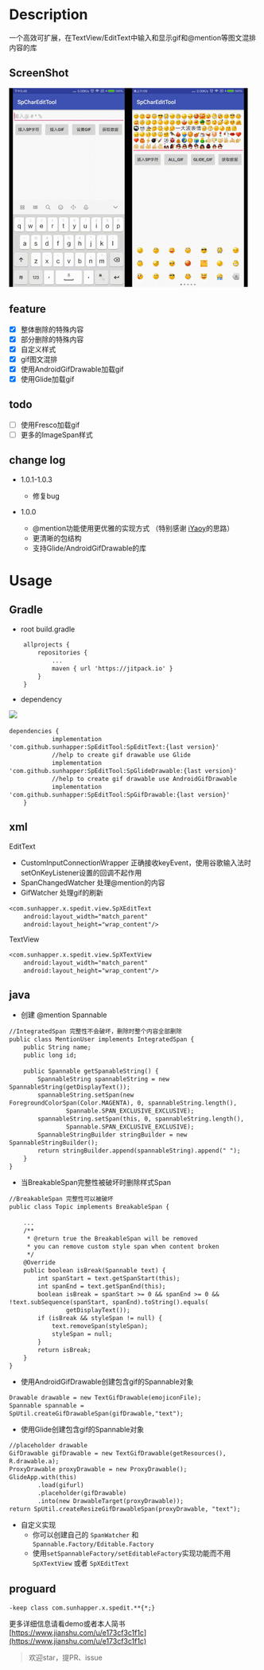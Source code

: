 # Description

一个高效可扩展，在TextView/EditText中输入和显示gif和@mention等图文混排内容的库


## ScreenShot

<img src="artworks/fullSp.gif" width = "240" height = "400" alt="ScreenShot"  /><img src="artworks/emojiSp.gif" width = "240" height = "400" alt="ScreenShot"  />

## feature

- [x] 整体删除的特殊内容
- [x] 部分删除的特殊内容
- [x] 自定义样式 
- [x] gif图文混排
- [x] 使用AndroidGifDrawable加载gif
- [x] 使用Glide加载gif

## todo 

- [ ] 使用Fresco加载gif
- [ ] 更多的ImageSpan样式

## change log  

* 1.0.1-1.0.3
    * 修复bug 

* 1.0.0 
    * @mention功能使用更优雅的实现方式 （特别感谢 [iYaoy](https://github.com/iYaoy/easy_at)的思路）
    * 更清晰的包结构
    * 支持Glide/AndroidGifDrawable的库

# Usage

## Gradle  

* root build.gradle

```
	allprojects {
		repositories {
			...
			maven { url 'https://jitpack.io' }
		}
	}
```
* dependency

[![](https://jitpack.io/v/sunhapper/SpEditTool.svg)](https://jitpack.io/#sunhapper/SpEditTool)
```
dependencies {
	        implementation 'com.github.sunhapper:SpEditTool:SpEditText:{last version}'
	        //help to create gif drawable use Glide
	        implementation 'com.github.sunhapper:SpEditTool:SpGlideDrawable:{last version}'
	        //help to create gif drawable use AndroidGifDrawable
	        implementation 'com.github.sunhapper:SpEditTool:SpGifDrawable:{last version}'
	}
```

## xml

EditText
* CustomInputConnectionWrapper 正确接收keyEvent，使用谷歌输入法时setOnKeyListener设置的回调不起作用
* SpanChangedWatcher 处理@mention的内容
* GifWatcher 处理gif的刷新
```
<com.sunhapper.x.spedit.view.SpXEditText
    android:layout_width="match_parent"
    android:layout_height="wrap_content"/>
```
TextView
```
<com.sunhapper.x.spedit.view.SpXTextView
    android:layout_width="match_parent"
    android:layout_height="wrap_content"/>
```

## java

* 创建 @mention Spannable
```
//IntegratedSpan 完整性不会破坏，删除时整个内容全部删除
public class MentionUser implements IntegratedSpan {
    public String name;
    public long id;

    public Spannable getSpanableString() {
        SpannableString spannableString = new SpannableString(getDisplayText());
        spannableString.setSpan(new ForegroundColorSpan(Color.MAGENTA), 0, spannableString.length(),
                Spannable.SPAN_EXCLUSIVE_EXCLUSIVE);
        spannableString.setSpan(this, 0, spannableString.length(),
                Spannable.SPAN_EXCLUSIVE_EXCLUSIVE);
        SpannableStringBuilder stringBuilder = new SpannableStringBuilder();
        return stringBuilder.append(spannableString).append(" ");
    }
}
```


* 当BreakableSpan完整性被破坏时删除样式Span
```
//BreakableSpan 完整性可以被破坏
public class Topic implements BreakableSpan {

    ...
    /**
     * @return true the BreakableSpan will be removed
     * you can remove custom style span when content broken
     */
    @Override
    public boolean isBreak(Spannable text) {
        int spanStart = text.getSpanStart(this);
        int spanEnd = text.getSpanEnd(this);
        boolean isBreak = spanStart >= 0 && spanEnd >= 0 && !text.subSequence(spanStart, spanEnd).toString().equals(
                getDisplayText());
        if (isBreak && styleSpan != null) {
            text.removeSpan(styleSpan);
            styleSpan = null;
        }
        return isBreak;
    }
}
```

* 使用AndroidGifDrawable创建包含gif的Spannable对象
```
Drawable drawable = new TextGifDrawable(emojiconFile);
Spannable spannable = SpUtil.createGifDrawableSpan(gifDrawable,"text");
```

* 使用Glide创建包含gif的Spannable对象
```
//placeholder drawable
GifDrawable gifDrawable = new TextGifDrawable(getResources(), R.drawable.a);
ProxyDrawable proxyDrawable = new ProxyDrawable();
GlideApp.with(this)
        .load(gifurl)
        .placeholder(gifDrawable)
        .into(new DrawableTarget(proxyDrawable));
return SpUtil.createResizeGifDrawableSpan(proxyDrawable, "text");
```

* 自定义实现  
    * 你可以创建自己的 `SpanWatcher` 和 `Spannable.Factory/Editable.Factory `
    * 使用`setSpannableFactory/setEditableFactory`实现功能而不用`SpXTextView` 或者 `SpXEditText`

## proguard

```
-keep class com.sunhapper.x.spedit.**{*;}
```

更多详细信息请看demo或者本人简书[https://www.jianshu.com/u/e173cf3c1f1c](https://www.jianshu.com/u/e173cf3c1f1c)


> 欢迎star，提PR、issue